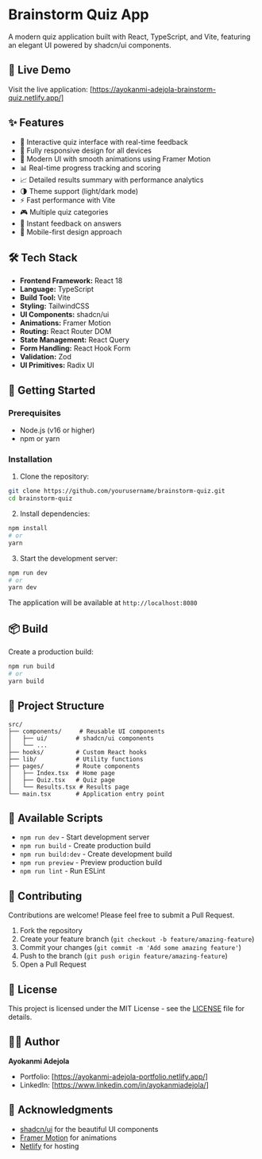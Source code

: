 # Brainstorm Quiz App

A modern quiz application built with React, TypeScript, and Vite, featuring an elegant UI powered by shadcn/ui components.

## 🔗 Live Demo

Visit the live application: [https://ayokanmi-adejola-brainstorm-quiz.netlify.app/]


## ✨ Features

- 🎯 Interactive quiz interface with real-time feedback
- 📱 Fully responsive design for all devices
- 🎨 Modern UI with smooth animations using Framer Motion
- 📊 Real-time progress tracking and scoring
- 📈 Detailed results summary with performance analytics
- 🌗 Theme support (light/dark mode)
- ⚡ Fast performance with Vite
- 🎮 Multiple quiz categories
- 🔄 Instant feedback on answers
- 📱 Mobile-first design approach

## 🛠️ Tech Stack

- **Frontend Framework:** React 18
- **Language:** TypeScript
- **Build Tool:** Vite
- **Styling:** TailwindCSS
- **UI Components:** shadcn/ui
- **Animations:** Framer Motion
- **Routing:** React Router DOM
- **State Management:** React Query
- **Form Handling:** React Hook Form
- **Validation:** Zod
- **UI Primitives:** Radix UI

## 🚀 Getting Started

### Prerequisites

- Node.js (v16 or higher)
- npm or yarn

### Installation

1. Clone the repository:
```bash
git clone https://github.com/yourusername/brainstorm-quiz.git
cd brainstorm-quiz
```

2. Install dependencies:
```bash
npm install
# or
yarn
```

3. Start the development server:
```bash
npm run dev
# or
yarn dev
```

The application will be available at `http://localhost:8080`

## 📦 Build

Create a production build:

```bash
npm run build
# or
yarn build
```

## 📁 Project Structure

```
src/
├── components/     # Reusable UI components
│   ├── ui/        # shadcn/ui components
│   └── ...
├── hooks/         # Custom React hooks
├── lib/           # Utility functions
├── pages/         # Route components
│   ├── Index.tsx  # Home page
│   ├── Quiz.tsx   # Quiz page
│   └── Results.tsx # Results page
└── main.tsx       # Application entry point
```

## 📝 Available Scripts

- `npm run dev` - Start development server
- `npm run build` - Create production build
- `npm run build:dev` - Create development build
- `npm run preview` - Preview production build
- `npm run lint` - Run ESLint

## 🤝 Contributing

Contributions are welcome! Please feel free to submit a Pull Request.

1. Fork the repository
2. Create your feature branch (`git checkout -b feature/amazing-feature`)
3. Commit your changes (`git commit -m 'Add some amazing feature'`)
4. Push to the branch (`git push origin feature/amazing-feature`)
5. Open a Pull Request

## 📄 License

This project is licensed under the MIT License - see the [LICENSE](LICENSE) file for details.

## 👨‍💻 Author

**Ayokanmi Adejola**

- Portfolio: [https://ayokanmi-adejola-portfolio.netlify.app/]
- LinkedIn: [https://www.linkedin.com/in/ayokanmiadejola/]

## 🙏 Acknowledgments

- [shadcn/ui](https://ui.shadcn.com/) for the beautiful UI components
- [Framer Motion](https://www.framer.com/motion/) for animations
- [Netlify](https://www.netlify.com/) for hosting
